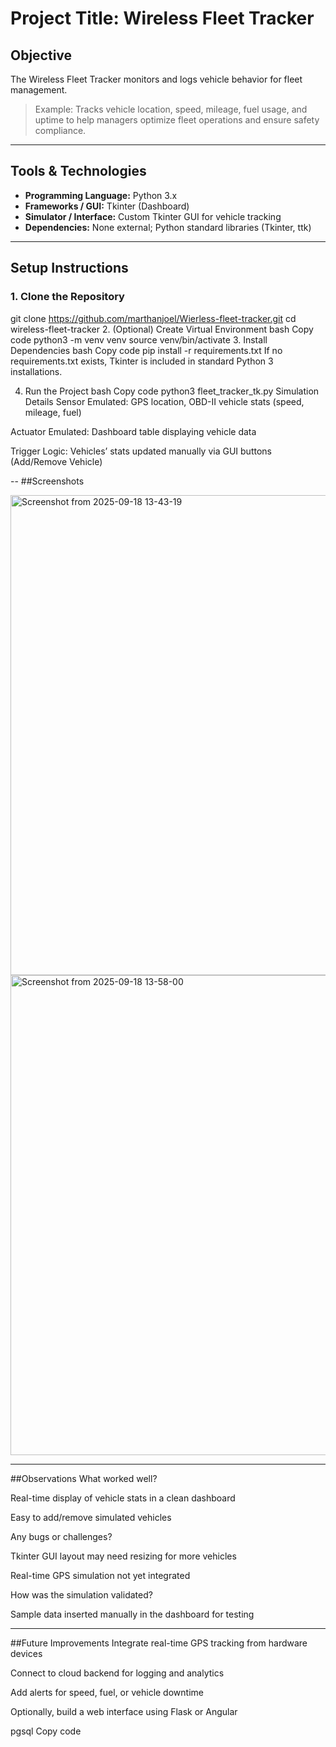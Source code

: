 # Project Title: Wireless Fleet Tracker

## Objective
The Wireless Fleet Tracker monitors and logs vehicle behavior for fleet management.  
> Example: Tracks vehicle location, speed, mileage, fuel usage, and uptime to help managers optimize fleet operations and ensure safety compliance.

---

## Tools & Technologies
- **Programming Language:** Python 3.x
- **Frameworks / GUI:** Tkinter (Dashboard)
- **Simulator / Interface:** Custom Tkinter GUI for vehicle tracking
- **Dependencies:** None external; Python standard libraries (Tkinter, ttk)

---

## Setup Instructions

### 1. Clone the Repository
git clone https://github.com/marthanjoel/Wierless-fleet-tracker.git
cd wireless-fleet-tracker
2. (Optional) Create Virtual Environment
bash
Copy code
python3 -m venv venv
source venv/bin/activate
3. Install Dependencies
bash
Copy code
pip install -r requirements.txt
If no requirements.txt exists, Tkinter is included in standard Python 3 installations.

4. Run the Project
bash
Copy code
python3 fleet_tracker_tk.py
Simulation Details
Sensor Emulated: GPS location, OBD-II vehicle stats (speed, mileage, fuel)

Actuator Emulated: Dashboard table displaying vehicle data

Trigger Logic: Vehicles’ stats updated manually via GUI buttons (Add/Remove Vehicle)


--
##Screenshots

<img width="1366" height="768" alt="Screenshot from 2025-09-18 13-43-19" src="https://github.com/user-attachments/assets/73161e30-2f18-4a88-8650-49ee7798bfc6" />

<img width="1366" height="768" alt="Screenshot from 2025-09-18 13-58-00" src="https://github.com/user-attachments/assets/5bb995ea-7f27-4e36-8408-6db644ddb3ad" />



---
##Observations
What worked well?

Real-time display of vehicle stats in a clean dashboard

Easy to add/remove simulated vehicles

Any bugs or challenges?

Tkinter GUI layout may need resizing for more vehicles

Real-time GPS simulation not yet integrated

How was the simulation validated?

Sample data inserted manually in the dashboard for testing


___
##Future Improvements
Integrate real-time GPS tracking from hardware devices

Connect to cloud backend for logging and analytics

Add alerts for speed, fuel, or vehicle downtime

Optionally, build a web interface using Flask or Angular

pgsql
Copy code
